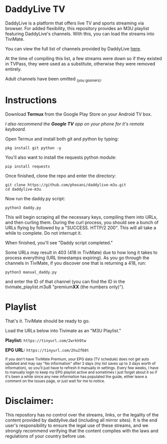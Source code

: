 # DaddyLive TV

DaddyLive is a platform that offers live TV and sports streaming via browser. For added flexibility, this repository provides an M3U playlist featuring DaddyLive's channels. With this, you can load the streams into TiviMate.

You can view the full list of channels provided by DaddyLive [here](https://daddylivestream.com/24-7-channels.php). 

At the time of compiling this list, a few streams were down so if they existed in TVPass, they were used as a substitute, otherwise they were removed entirely.

Adult channels have been omitted <sub>(you gooners)</sub>.

# Instructions
Download **Termux** from the Google Play Store on your Android TV box.

_I also recommend the **Google TV** app on your phone for it's remote keyboard._


Open Termux and install both git and python by typing:
```
pkg install git python -y
```
You'll also want to install the requests python module:
```
pip install requests
```
Once finished, clone the repo and enter the directory:
```
git clone https://github.com/phosani/daddylive-m3u.git
cd daddylive-m3u
```
Now run the daddy.py script:
```
python3 daddy.py
```
This will begin scraping all the necessary keys, compiling them into URLs, and then curling them. During the curl process, you should see a bunch of URLs flying by followed by a "SUCCESS. HTTP/2 200". This will all take a while to complete. Do not interrupt it.

When finished, you'll see "Daddy script completed."

Some URLs may result in 403 (418 in TiviMate) due to how long it takes to process everything (URL timestamps expiring). As you go through the channels in TiviMate, if you discover one that is returning a 418, run:
```
python3 manual_daddy.py
```
and enter the ID of that channel (you can find the ID in the tivimate_playlist.m3u8 "premium**XX** (the numbers only)").

# Playlist
That's it. TiviMate should be ready to go.

Load the URLs below into Tivimate as an "M3U Playlist."
  
  **Playlist:** `https://tinyurl.com/2wrkh9tw`
  
   **EPG URL:** `https://tinyurl.com/2hu2f68t`

<sub>If you don't have TiviMate Premium, your EPG data (TV schedule) does not get auto updated and may say "No information" after 3 days (my list saves up to 3 days worth of information), so you'll just have to refresh it manually in settings. Every few weeks, I have to manually login to keep my EPG playlist active and sometimes I just forget about it so if it's been a while since any new information has populated the guide, either leave a comment on the Issues page, or just wait for me to notice.</sub>

# Disclaimer:

This repository has no control over the streams, links, or the legality of the content provided by daddylive.dad (including all mirror sites). It is the end user's responsibility to ensure the legal use of these streams, and we strongly recommend verifying that the content complies with the laws and regulations of your country before use.

